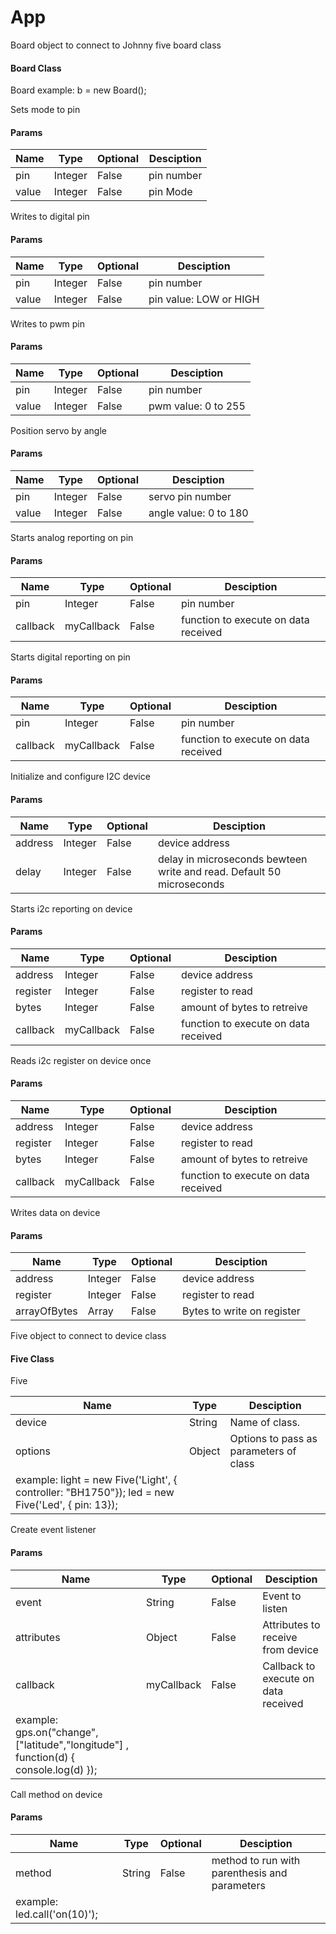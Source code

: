 # App

Board object to connect to Johnny five board class

#### Board Class

Board example: b = new Board();

Sets mode to pin

#### Params

| Name | Type | Optional | Desciption |
| ---- | ---- | -------- | ---------- |
| pin | Integer | False | pin number |
| value | Integer | False | pin Mode |

Writes to digital pin

#### Params

| Name | Type | Optional | Desciption |
| ---- | ---- | -------- | ---------- |
| pin | Integer | False | pin number |
| value | Integer | False | pin value: LOW or HIGH |

Writes to pwm  pin

#### Params

| Name | Type | Optional | Desciption |
| ---- | ---- | -------- | ---------- |
| pin | Integer | False | pin number |
| value | Integer | False | pwm value: 0 to 255 |

Position servo by angle

#### Params

| Name | Type | Optional | Desciption |
| ---- | ---- | -------- | ---------- |
| pin | Integer | False | servo pin number |
| value | Integer | False | angle value: 0 to 180 |

Starts analog reporting on pin

#### Params

| Name | Type | Optional | Desciption |
| ---- | ---- | -------- | ---------- |
| pin | Integer | False | pin number |
| callback | myCallback | False | function to execute on data received |

Starts digital reporting on pin

#### Params

| Name | Type | Optional | Desciption |
| ---- | ---- | -------- | ---------- |
| pin | Integer | False | pin number |
| callback | myCallback | False | function to execute on data received |

Initialize and configure I2C device

#### Params

| Name | Type | Optional | Desciption |
| ---- | ---- | -------- | ---------- |
| address | Integer | False | device address |
| delay | Integer | False | delay in microseconds bewteen write and read. Default 50 microseconds |

Starts i2c reporting on device

#### Params

| Name | Type | Optional | Desciption |
| ---- | ---- | -------- | ---------- |
| address | Integer | False | device address |
| register | Integer | False | register to read |
| bytes | Integer | False | amount of bytes to retreive |
| callback | myCallback | False | function to execute on data received |

Reads i2c register on device once

#### Params

| Name | Type | Optional | Desciption |
| ---- | ---- | -------- | ---------- |
| address | Integer | False | device address |
| register | Integer | False | register to read |
| bytes | Integer | False | amount of bytes to retreive |
| callback | myCallback | False | function to execute on data received |

Writes data on device

#### Params

| Name | Type | Optional | Desciption |
| ---- | ---- | -------- | ---------- |
| address | Integer | False | device address |
| register | Integer | False | register to read |
| arrayOfBytes | Array | False | Bytes to write on register |

Five object to connect to device class

#### Five Class

Five

| Name | Type | Desciption |
| ---- | ---- | ---------- |
| device | String | Name of class. |
| options | Object | Options to pass as parameters of class 
 example: light = new Five('Light', { controller: "BH1750"}); led = new Five('Led', { pin: 13}); |

Create event listener

#### Params

| Name | Type | Optional | Desciption |
| ---- | ---- | -------- | ---------- |
| event | String | False | Event to listen |
| attributes | Object | False | Attributes to receive from device |
| callback | myCallback | False | Callback to execute on data received 
 example: gps.on("change", ["latitude","longitude"] , function(d) { console.log(d) }); |

Call method on device

#### Params

| Name | Type | Optional | Desciption |
| ---- | ---- | -------- | ---------- |
| method | String | False | method to run with parenthesis and parameters 
 example: led.call('on(10)'); |
